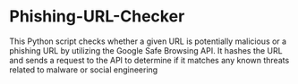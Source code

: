 # Phishing-URL-Checker
This Python script checks whether a given URL is potentially malicious or a phishing URL by utilizing the Google Safe Browsing API. It hashes the URL and sends a request to the API to determine if it matches any known threats related to malware or social engineering
